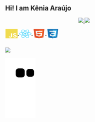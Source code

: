 ## Hi! I am Kênia Araújo

<div align="center">
  <a href="https://github.com/keniakfa">
  <img height="160em" src="https://github-readme-stats.vercel.app/api?username=keniakfa&show_icons=true&theme=dracula&include_all_commits=true&count_private=true"/>
  <img height="180em" src="https://github-readme-stats.vercel.app/api/top-langs/?username=keniakfa&layout=compact&langs_count=7&theme=dracula"/>
</div>
<div style="display: inline_block"><br>
  <img align="center" alt="ke-Js" height="30" width="40" src="https://raw.githubusercontent.com/devicons/devicon/master/icons/javascript/javascript-plain.svg">
  <img align="center" alt="ke-React" height="30" width="40" src="https://raw.githubusercontent.com/devicons/devicon/master/icons/react/react-original.svg">
  <img align="center" alt="ke-HTML" height="30" width="40" src="https://raw.githubusercontent.com/devicons/devicon/master/icons/html5/html5-original.svg">
  <img align="center" alt="ke-CSS" height="30" width="40" src="https://raw.githubusercontent.com/devicons/devicon/master/icons/css3/css3-original.svg">
  
  
  ##
 
<div> 
  
  <a href = "mailto:kenia.kfa@gmail.com"><img src="https://img.shields.io/badge/-Gmail-%23333?style=for-the-badge&logo=gmail&logoColor=white" target="_blank"></a>
  
  ![Snake animation](https://github.com/rafaballerini/rafaballerini/blob/output/github-contribution-grid-snake.svg)
 
</div>
